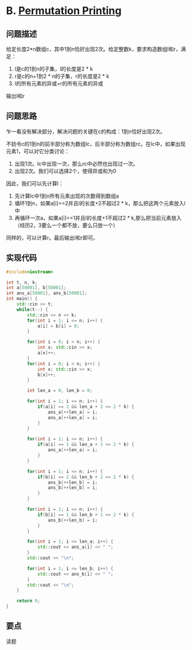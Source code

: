 # B. [Permutation Printing](https://codeforces.com/problemset/problem/1930/B)
## 问题描述
给定长度2*n数组c，其中1到n恰好出现2次。给定整数k，要求构造数组l和r，满足：

1. l是c的1到n的子集，l的长度是2 * k
2. r是c的n+1到2 * n的子集，r的长度是2 * k
3. l的所有元素的异或=r的所有元素的异或

输出l和r

## 问题思路
乍一看没有解决部分，解决问题的关键在c的构成：1到n恰好出现2次。

不妨令c的1到n的前半部分称为数组lc，后半部分称为数组rc。在lc中，如果出现元素1，可以对它分类讨论：

1. 出现1次。lc中出现一次，那么rc中必然也出现过一次。
2. 出现2次。我们可以选择2个，使得异或和为0

因此，我们可以先计算l：

1. 先计算lc中1到n所有元素出现的次数得到数组a
2. 循环1到n，如果a[i]==2并且l的长度+2不超过2 * k，那么把这两个元素放入l中
3. 再循环一次a，如果a[i]==1并且l的长度+1不超过2 * k,那么把当前元素放入（经历2，3要么一个都不放，要么只放一个）

同样的，可以计算r。最后输出l和r即可。

## 实现代码
```c++
#include<iostream>

int t, n, k;
int a[50001], b[50001];
int ans_a[50001], ans_b[50001];
int main() {
    std::cin >> t;
    while(t--) {
        std::cin >> n >> k;
        for(int i = 1; i <= n; i++) {
            a[i] = b[i] = 0;
        }

        for(int i = 0; i < n; i++) {
            int x; std::cin >> x;
            a[x]++;
        }
        for(int i = 0; i < n; i++) {
            int x; std::cin >> x;
            b[x]++;
        }

        int len_a = 0, len_b = 0;

        for(int i = 1; i <= n; i++) {
            if(a[i] == 2 && len_a + 2 <= 2 * k) {
                ans_a[++len_a] = i;
                ans_a[++len_a] = i;
            }
        }

        for(int i = 1; i <= n; i++) {
            if(a[i] == 1 && len_a + 1 <= 2 * k) {
                ans_a[++len_a] = i;
            }
        }

        for(int i = 1; i <= n; i++) {
            if(b[i] == 2 && len_b + 2 <= 2 * k) {
                ans_b[++len_b] = i;
                ans_b[++len_b] = i;
            }
        }

        for(int i = 1; i <= n; i++) {
            if(b[i] == 1 && len_b + 1 <= 2 * k) {
                ans_b[++len_b] = i;
            }
        }

        for(int i = 1; i <= len_a; i++) {
            std::cout << ans_a[i] << " ";
        }
        std::cout << "\n";

        for(int i = 1; i <= len_b; i++) {
            std::cout << ans_b[i] << " ";
        }
        std::cout << "\n";
    }

    return 0;
}
```

## 要点
读题